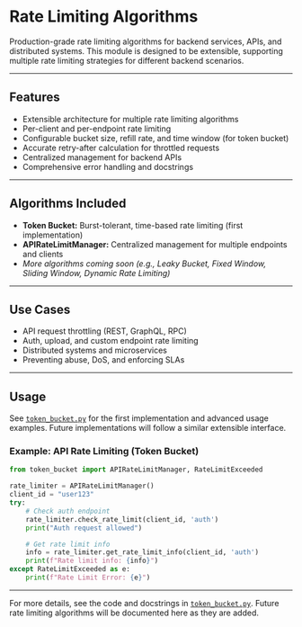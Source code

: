 # Rate Limiting Algorithms

Production-grade rate limiting algorithms for backend services, APIs, and distributed systems. This module is designed to be extensible, supporting multiple rate limiting strategies for different backend scenarios.

---

## Features

- Extensible architecture for multiple rate limiting algorithms
- Per-client and per-endpoint rate limiting
- Configurable bucket size, refill rate, and time window (for token bucket)
- Accurate retry-after calculation for throttled requests
- Centralized management for backend APIs
- Comprehensive error handling and docstrings

---

## Algorithms Included

- **Token Bucket:** Burst-tolerant, time-based rate limiting (first implementation)
- **APIRateLimitManager:** Centralized management for multiple endpoints and clients
- _More algorithms coming soon (e.g., Leaky Bucket, Fixed Window, Sliding Window, Dynamic Rate Limiting)_

---

## Use Cases

- API request throttling (REST, GraphQL, RPC)
- Auth, upload, and custom endpoint rate limiting
- Distributed systems and microservices
- Preventing abuse, DoS, and enforcing SLAs

---

## Usage

See [`token_bucket.py`](./token_bucket.py) for the first implementation and advanced usage examples. Future implementations will follow a similar extensible interface.

### Example: API Rate Limiting (Token Bucket)

```python
from token_bucket import APIRateLimitManager, RateLimitExceeded

rate_limiter = APIRateLimitManager()
client_id = "user123"
try:
    # Check auth endpoint
    rate_limiter.check_rate_limit(client_id, 'auth')
    print("Auth request allowed")

    # Get rate limit info
    info = rate_limiter.get_rate_limit_info(client_id, 'auth')
    print(f"Rate limit info: {info}")
except RateLimitExceeded as e:
    print(f"Rate Limit Error: {e}")
```

---

For more details, see the code and docstrings in [`token_bucket.py`](./token_bucket.py). Future rate limiting algorithms will be documented here as they are added.
